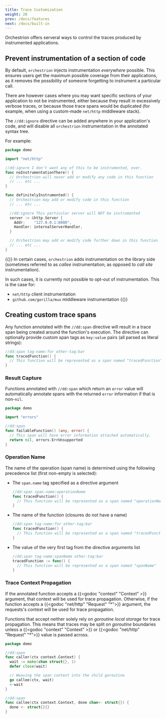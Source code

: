 ```yaml
---
title: Trace Customization
weight: 20
prev: /docs/features
next: /docs/built-in
---
```


Orchestrion offers serveral ways to control the traces produced by instrumented
applications.

## Prevent instrumentation of a section of code

By default, `orchestrion` injects instrumentation _everywhere_ possible. This
ensures users get the maximum possible coverage from their applications, as it
removes the possibility of someone forgetting to instrument a particular call.

There are however cases where you may want specific sections of your application
to not be instrumented, either because they result in excessively verbose
traces, or because those trace spans would be duplicated (for example, when
using a custom-made `net/http` middleware stack).

The `//dd:ignore` directive can be added anywhere in your application's code,
and will disable all `orchestrion` instrumentation in the annotated syntax tree.

For example:

```go
package demo

import "net/http"

//dd:ignore I don't want any of this to be instrumented, ever.
func noInstrumentationThere() {
  // Orchestrion will never add or modify any code in this function
  // ... etc ...
}

func definitelyInstrumented() {
  // Orchestrion may add or modify code in this function
  // ... etc ...

  //dd:ignore This particular server will NOT be instrumented
  server := &http.Server {
    Addr:    "127.0.0.1:8080",
    Handler: internalServerHandler,
  }

  // Orchestrion may add or modify code further down in this function
  // ... etc ...
}
```

{{<callout emoji="⚠️">}}
In certain cases, `orchestrion` adds instrumentation on the library side
(sometimes referred to as _callee_ instrumentation; as opposed to _call site_
instrumentation).

In such cases, it is currently not possible to opt-out of instrumentation. This
is the case for:
- `net/http` client instrumentation
- `github.com/gorilla/mux` middleware instrumentation
{{</callout>}}

## Creating custom trace spans

Any function annotated with the `//dd:span` directive will result in a trace
span being created around the function's execution. The directive can optionally
provide custom span tags as `key:value` pairs (all parsed as literal strings):

```go
//dd:span tag-name:for other-tag:bar
func tracedFunction() {
  // This function will be represented as a span named "tracedFunction"
}
```

### Result Capture

Functions annotated with `//dd:span` which return an `error` value will
automatically annotate spans with the returned `error` information if that is
non-`nil`.

```go
package demo

import "errors"

//dd:span
func failableFunction() (any, error) {
  // This span will have error information attached automatically.
  return nil, errors.ErrUnsupported
}
```

### Operation Name

The name of the operation (span name) is determined using the following
precedence list (first non-empty is selected):

- The `span.name` tag specified as a directive argument
  ```go
  //dd:span span.name:operationName
  func tracedFunction() {
    // This function will be represented as a span named "operationName"
  }
  ```
- The name of the function (closures do not have a name)
  ```go
  //dd:span tag-name:for other-tag:bar
  func tracedFunction() {
    // This function will be represented as a span named "tracedFunction"
  }
  ```
- The value of the very first tag from the directive arguments list
  ```go
  //dd:span tag-name:spanName other-tag:bar
  tracedFunction := func() {
    // This function will be represented as a span named "spanName"
  }
  ```

### Trace Context Propagation

If the annotated function accepts a {{<godoc "context" "Context" >}} argument,
that context will be used for trace propagation. Otherwise, if the function
accepts a {{<godoc "net/http" "Request" "*">}} argument, the requests's context will
be used for trace propagation.

Functions that accept neither solely rely on _goroutine local storage_ for trace
propagation. This means that traces may be split on _goroutine_ boundaries
unless a {{<godoc "context" "Context" >}} or {{<godoc "net/http" "Request" "*">}}
value is passed across.

```go
package demo

//dd:span
func caller(ctx context.Context) {
  wait := make(chan struct{}, 1)
  defer close(wait)

  // Weaving the span context into the child goroutine
  go callee(ctx, wait)
  <-wait
}

//dd:span
func callee(ctx context.Context, done chan<- struct{}) {
  done <- struct{}{}
}
```
